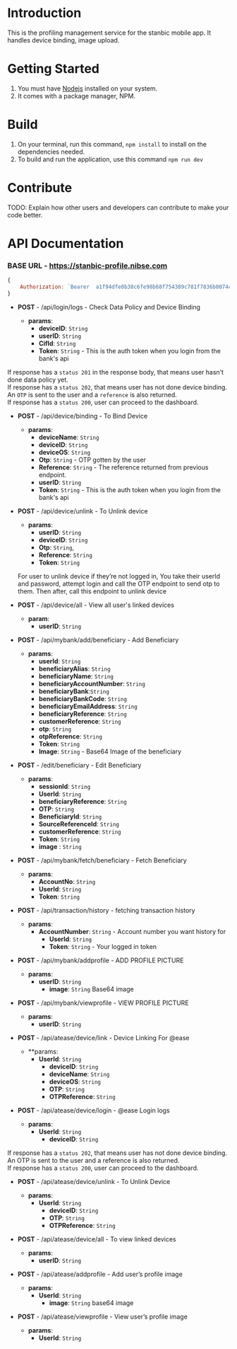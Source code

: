# Introduction 
This is the profiling management service for the stanbic mobile app.
It handles device binding, image upload.

# Getting Started
1. You must have [Nodejs](https://nodejs.org/en/) installed on your system.
2. It comes with a package manager, NPM.

# Build
1. On your terminal, run this command, `npm install` to install on the dependencies needed.
2. To build and run the application, use this command `npm run dev`
# Contribute
TODO: Explain how other users and developers can contribute to make your code better. 


# API Documentation

### BASE URL - https://stanbic-profile.nibse.com

```js
{
    Authorization: `Bearer  a1f94dfe0b38c6fe98b68f754389c781f7836b0074cf61eee749ae1c989a218a`
}

```


- **POST** - /api/login/logs - Check Data Policy and Device Binding

  - **params**:
    - **deviceID**: `String`
    - **userID**: `String`
    - **CifId**: `String`
    - **Token**: `String` - This is the auth token when you login from the bank's api

If response has a `status 201` in the response body, that means user hasn’t done data policy yet.  
If response has a `status 202`, that means user has not done device binding. An `OTP` is sent to the user and a `reference` is also returned.  
If response has a `status 200`, user can proceed to the dashboard.  

- **POST** - /api/device/binding - To Bind Device

  - **params**:
    - **deviceName**: `String`
    - **deviceID**: `String`
    - **deviceOS**: `String`
    - **Otp**: `String` - OTP gotten by the user
    - **Reference**: `String` - The reference returned from previous endpoint.
    - **userID**: `String`
    - **Token**: `String` - This is the auth token when you login from the bank's api


- **POST** - /api/device/unlink - To Unlink device

  - **params**: 
    - **userID**: `String`
    - **deviceID**: `String`
    - **Otp**: `String`,
    - **Reference**: `String`
    - **Token**: `String`

  For user to unlink device if they’re not logged in, You take their userId and password, attempt login and call the OTP endpoint to send otp to them.
  Then after, call this endpoint to unlink device

- **POST** - /api/device/all - View all user's linked devices

  - **param**:
    - **userID**: `String`


- **POST** - /api/mybank/add/beneficiary - Add Beneficiary

  - **params**:
    - **userId**: `String`
    - **beneficiaryAlias**: `String`
    - **beneficiaryName**: `String`
    - **beneficiaryAccountNumber**: `String`
    - **beneficiaryBank**:`String`
    - **beneficiaryBankCode**: `String`
    - **beneficiaryEmailAddress**: `String`
    - **beneficiaryReference**: `String`
    - **customerReference**: `String`
    - **otp**: `String`
    - **otpReference**: `String`
    - **Token**:  `String`
    - **Image**: `String` - Base64 Image of the beneficiary


- **POST** - /edit/beneficiary - Edit Beneficiary

  - **params**:
    - **sessionId**: `String`
    - **UserId**: `String`
    - **beneficiaryReference**: `String`
    - **OTP**: `String`
    - **BeneficiaryId**: `String`
    - **SourceReferenceId**: `String`
    - **customerReference**:  `String`
    - **Token**: `String`
    - **image** : `String`

- **POST** - /api/mybank/fetch/beneficiary - Fetch Beneficiary

  - **params**:
    - **AccountNo**: `String`
    - **UserId**: `String`
    - **Token**: `String`

- **POST** - /api/transaction/history - fetching transaction history

  - **params**:
    - **AccountNumber**: `String` - Account number you want history for
	  - **UserId**: `String`
	  - **Token**: `String` - Your logged in token


- **POST** - /api/mybank/addprofile - ADD PROFILE PICTURE

  - **params**:
    - **userID**: `String`
	  - **image**: `String` Base64 image

- **POST** - /api/mybank/viewprofile - VIEW PROFILE PICTURE

  - **params**:
    - **userID**: `String`

- **POST** - /api/atease/device/link - Device Linking For @ease

  - **params:
    - **UserId**: `String`
	  - **deviceID**: `String`
	  - **deviceName**: `String`
	  - **deviceOS**: `String`
	  - **OTP**: `String`
	  - **OTPReference**: `String`


- **POST** - /api/atease/device/login - @ease Login logs

  - **params**:
    - **UserId**: `String`
	  - **deviceID**: `String`

If response has a `status 202`, that means user has not done device binding. An OTP is sent to the user and a reference is also returned.  
If response has a `status 200`, user can proceed to the dashboard.

- **POST** - /api/atease/device/unlink - To Unlink Device

  - **params**:
    - **UserId**: `String`
	  - **deviceID**: `String`
	  - **OTP**: `String`
	  - **OTPReference**: `String`


- **POST** - /api/atease/device/all - To view linked devices

  - **params**:
    - **userID**: `String`

- **POST** - /api/atease/addprofile - Add user’s profile image

  - **params**:
    - **UserId**: `String`
	  - **image**: `String` base64 image

- **POST** - /api/atease/viewprofile - View user’s profile image

  - **params**:
    - **UserId**: `String`